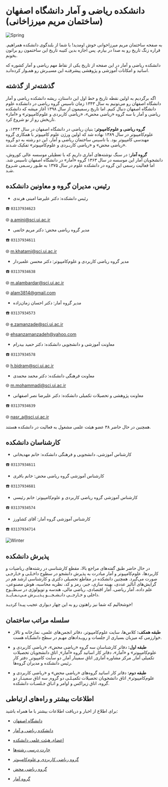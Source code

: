 # دانشکده ریاضی و آمار دانشگاه اصفهان (ساختمان مریم میرزاخانی)


![Spring](statics/Spring-1.jpg)


به صفحه ساختمان مریم میرزاخوانی خوش اومدید! با شما از بلندگوی دانشکده همراهیم. قراره زنگ تاریخ رو به صدا در بیارم. پس اجازه بدین کتیبه تاریخ این ساختمون رو براتون بخونم.


دانشکده ریاضی و آمار در این صفحه از تاریخ یکی از نقاط مهم ریاضی و آمار کشوره که اساتید و امکانات آموزشی و پژوهشی پیشرفتـه این مسیـرش رو همـوار کرده‌انـد.


## گذشته‌تر از گذشته


اگه برگردیم به اولین نقطه تاریخ و خط اول این داستان، ریشه دانشکده ریاضی و آمار دانشگاه اصفهان رو می‌تونیم به سال ۱۳۴۳ زمان تاسیس گروه ریاضی در دانشکده علوم دانشگاه اصفهان دنبال کنیم. اما تاریخ رسمیمون از سال ۱۳۹۸ آغاز میشه که دانشکده ریاضی و آمار با سه گروه «ریاضی محض»، «ریاضی کاربردی و علوم‌کامپیوتر» و «آمار» تاریخش رو از نو شروع کرد.


**گروه ریاضی و علوم‌کامپبوتر:** بنیان ریاضی در دانشگاه اصفهان در سال ۱۳۴۳، و علوم‌کامپیوتر در سال ۱۳۸۹ نهاده شد که اولین ورژن علوم کامپیوتر با همکاری گروه مهندسی کامپیوتر بود. با تاسیس ساختمان ریاضی و آمار، این دو رشته به دو گروه «ریاضی محض» و «ریاضی کاربـردی و علوم‌کامپیوتر» تفکیک شـدند. 


**گروه آمار:** در سنگ نوشته‌های آماری داریم که با تعطیلی موسسه عالی کوروش، دانشجویان آمار این موسسه در سال ۱۳۶۳ گروه «آمار» در دانشگاه اصفهان تاسیس شد. اما فعالیت رسمی این گروه در دانشکده علوم در سال ۱۳۷۵ به طـور رسـمی شـروع شـد.


## رئیس، مدیران گروه و معاونین دانشکده


- رئیس دانشکده: دکتر علیرضا امینی هرندی
  

☎️ `03137934623`
  
  
🌐 a.amini@sci.ui.ac.ir
  
  
- مدیر گروه ریاضی محض: دکتر مریم خاتمی
  
  
☎️ `03137934611`


🌐 m.khatami@sci.ui.ac.ir
  
  
- مدیر گروه ریاضی کاربردی و علوم‌کامپیوتر: دکتر محسن علمبردار
  
  
☎️ `03137934638`
  
  
🌐 m.alambardar@sci.ui.ac.ir


🌐 alam3814@gmail.com
  
  
- مدیر گروه آمار: دکتر احسان زمان‌زاده 
  
  
☎️ `03137934573`
  
  
🌐 e.zamanzade@sci.ui.ac.ir


🌐 ehsanzamanzadeh@yahoo.com
  
  
- معاونت آموزشی و دانشجویی دانشکده: دکتر حمید بیدرام
  
  
☎️ `03137934578`


🌐 h.bidram@sci.ui.ac.ir


- معاونت فرهنگی دانشکده: دکتر محمد محمدی
  
  
🌐 m.mohammadi@sci.ui.ac.ir


- معاونت پژوهشی و تحصیلات تکمیلی دانشکده: دکتر علیرضا نصر اصفهانی
  
  
☎️ `03137934639`


🌐 nasr_a@sci.ui.ac.ir


همچنین در حال حاضر ۳۸ عضو هیئت علمی مشغول به فعالیت در دانشکده هستند. 


## کارشناسان دانشکده


- کارشناس آموزشی، دانشجویی و فرهنگی دانشکده: خانم مهدیخانی
  
  
☎️ `03137934611` 


- کارشناس آموزشی گروه ریاضی محض: خانم باقری 
  
  
☎️ `03137934681`


- کارشناس آموزشی گروه ریاضی کاربردی و علوم‌کامپیوتر: خانم رئیسی 
  
  
☎️ `03137934574`


  - کارشناس آموزشی گروه آمار: آقای کشاورز


☎️ `03137934714`


![Winter](statics/Winter-1.jpg)
  
  
## پذیرش دانشکده


در حال حاضر طبق گفته‌های مراجع بالا، مقطع کارشناسی در رشته‌‌های ریاضیات و کاربردها، علوم‌کامپیوتر و آمار مبادرت به پذیرش دانشجو در سطوح داخـلـی و خـارجـی صورت می‌گیرد. 
همچنین دانشکده در مقاطع تحصیلی دکتری و کارشناسی ارشد هم در گرایش‌های آنالیز عددی، بهینه سازی، جبر، رمز و کد، نظریه محاسبه، هوش مصنوعی، علم داده، آمار ریاضی، آمار اقتصادی، ریاضی مالی، هندسه و توپولوژی در سـطــوح داخلی و خـارجــی دانـشـجـــو پـذیــرش مـی‌نـمـایــد.


خوشحالیم که شما نیز راهتون رو به این چهار دیواری عجیب پیـدا کردیـد! 


## سلسله مراتب ساختمان


- **طبقه همکف:** کلاس‌ها، سایت علوم‌کامپیوتر، دفاتر انجمن‌های علمی، نمازخانه و تالار خوارزمی که میزبان بسیاری از جلسات و رویـدادهای مهـم در سطح دانشگـاه هست.
  
  
- **طبقه اول:** دفاتر کارشناسان سه گروه «ریاضی محض»، «ریاضی کاربردی و علوم‌کامپیوتر» و «آمار»، دفاتر کار اساتید گروه «آمار»˛ اتاق دانشجویان تحصیلات تکمیلی آمار˛ مرکز مشاوره آماری˛ اتاق سمینار آمار˛ دو سایت کامپیوتر˛ دفتر کار رئیس دانشکده و مدیران گروه‌‌ها.
  
  
- **طبقه دوم:** دفاتر کار اساتید گروه‌های «ریاضی محض» و «ریاضی کاربردی و علوم‌کامپیوتر»˛ اتاق دانشجویان تحصیلات تکمیـلـی دو گروه˛ سه اتاق سمینـار دو گروه، اتاق زیراکس و اوامر و اتـاق جـلسـات دانشکده.


## اطلاعات بیشتر و راه‌های ارتباطی


برای اطلاع از اخبار و دریافت اطلاعات بیشتر با ما همراه باشید:


- [دانشگاه اصفهان](https://www.ui.ac.ir/)
   
   
- [دانشکده ریاضی و آمار](https://mcs.ui.ac.ir/)
  

- [اعضای هیئت علمی دانشکده](/دانشکده/اساتید)
  
  
- [چارت درسی رشته‌ها](/دانشکده/امور%20آموزشی/برنامه%20آموزشی)
  

- [گروه ریاضی کاربردی و علوم‌کامپیوتر](https://mcs.ui.ac.ir/amcs)


- [گروه ریاضی محض](https://mcs.ui.ac.ir/pmath)


- [گروه آمار](https://mcs.ui.ac.ir/stat)
